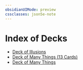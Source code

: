 ```yaml
---
obsidianUIMode: preview
cssclasses: json5e-note
---
```

# Index of Decks

- [Deck of Illusions](System%20Resources/DND%20Wiki/Treasure/Decks/Deck-of-Illusions.md)
- [Deck of Many Things (13 Cards)](deck-of-many-things-13-cards.md)
- [Deck of Many Things](System%20Resources/DND%20Wiki/Treasure/Decks/Deck-of-Many-Things.md)
